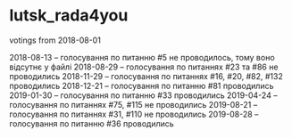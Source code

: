 # lutsk_rada4you
votings from 2018-08-01

2018-08-13 – голосування по питанню #5 не проводилось, тому воно відсутнє у файлі
2018-08-29 – голосування по питаннях #23 та #86 не проводились
2018-11-29 – голосування по питаннях #16, #20, #82, #132 проводились
2018-12-21 – голосування по питанню #81 проводились
2019-01-30 – голосування по питанню #33 проводились
2019-04-24 – голосування по питаннях #75, #115 не проводились
2019-08-21 – голосування по питаннях #31, #110 не проводились
2019-08-28 – голосування по питанню #36 проводились
